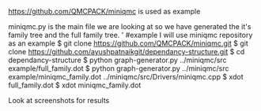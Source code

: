 https://github.com/QMCPACK/miniqmc is used as example 

miniqmc.py is the main file we are looking at so we have generated the it's family tree and the full family tree. 
'
#example I will use miniqmc repository as an example 
$ git clone https://github.com/QMCPACK/miniqmc.git 
$ git clone https://github.com/ayushpatnaikgit/dependancy-structure.git 
$ cd dependancy-structure 
$ python graph-generator.py ../miniqmc/src example/full_family.dot 
$ python graph-generator.py ../miniqmc/src example/miniqmc_family.dot ../miniqmc/src/Drivers/miniqmc.cpp 
$ xdot full_family.dot 
$ xdot miniqmc_family.dot 

Look at screenshots for results 
